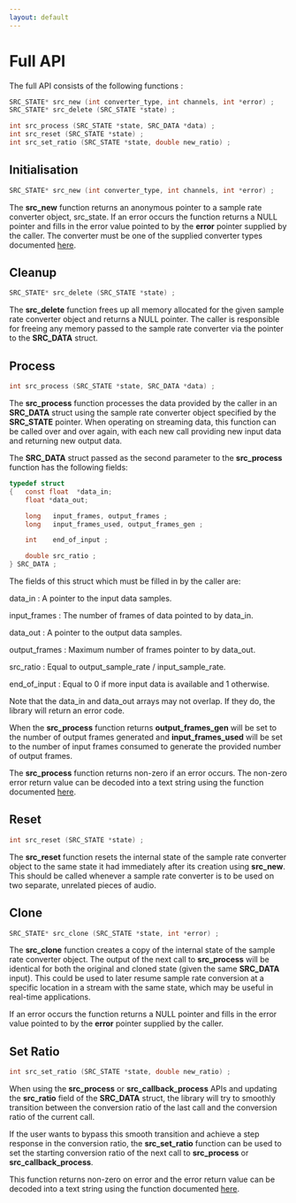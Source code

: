 ```yaml
---
layout: default
---
```


# Full API

The full API consists of the following functions :

```c
SRC_STATE* src_new (int converter_type, int channels, int *error) ;
SRC_STATE* src_delete (SRC_STATE *state) ;

int src_process (SRC_STATE *state, SRC_DATA *data) ;
int src_reset (SRC_STATE *state) ;
int src_set_ratio (SRC_STATE *state, double new_ratio) ;
```

## Initialisation

```c
SRC_STATE* src_new (int converter_type, int channels, int *error) ;
```

The **src\_new** function returns an anonymous pointer to a sample rate
converter object, src\_state. If an error occurs the function returns a
NULL pointer and fills in the error value pointed to by the **error**
pointer supplied by the caller. The converter must be one of the
supplied converter types documented [here](api_misc.md#converters).

## Cleanup

```c
SRC_STATE* src_delete (SRC_STATE *state) ;
```

The **src\_delete** function frees up all memory allocated for the given
sample rate converter object and returns a NULL pointer. The caller is
responsible for freeing any memory passed to the sample rate converter
via the pointer to the **SRC\_DATA** struct.

## Process

```c
int src_process (SRC_STATE *state, SRC_DATA *data) ;
```

The **src\_process** function processes the data provided by the caller
in an **SRC\_DATA** struct using the sample rate converter object
specified by the **SRC\_STATE** pointer. When operating on streaming
data, this function can be called over and over again, with each new
call providing new input data and returning new output data.

The **SRC\_DATA** struct passed as the second parameter to the
**src\_process** function has the following fields:

```c
typedef struct
{   const float  *data_in;
    float *data_out;

    long   input_frames, output_frames ;
    long   input_frames_used, output_frames_gen ;

    int    end_of_input ;

    double src_ratio ;
} SRC_DATA ;
```

The fields of this struct which must be filled in by the caller are:

data_in
: A pointer to the input data samples.

input_frames
: The number of frames of data pointed to by data_in.

data_out
: A pointer to the output data samples.

output_frames
: Maximum number of frames pointer to by data_out.

src_ratio
: Equal to output_sample_rate / input_sample_rate.

end_of_input
: Equal to 0 if more input data is available and 1 otherwise.

Note that the data\_in and data\_out arrays may not overlap. If they do,
the library will return an error code.

When the **src\_process** function returns **output\_frames\_gen** will
be set to the number of output frames generated and
**input\_frames\_used** will be set to the number of input frames
consumed to generate the provided number of output frames.

The **src\_process** function returns non-zero if an error occurs. The
non-zero error return value can be decoded into a text string using the
function documented [here](api_misc.md#error-reporting).

## Reset

```c
int src_reset (SRC_STATE *state) ;
```

The **src\_reset** function resets the internal state of the sample rate
converter object to the same state it had immediately after its creation
using **src\_new**. This should be called whenever a sample rate
converter is to be used on two separate, unrelated pieces of audio.

## Clone

```c
SRC_STATE* src_clone (SRC_STATE *state, int *error) ;
```

The **src_clone** function creates a copy of the internal state of the sample
rate converter object. The output of the next call to **src\_process** will be
identical for both the original and cloned state (given the same **SRC_DATA**
input). This could be used to later resume sample rate conversion at a specific
location in a stream with the same state, which may be useful in real-time
applications.

If an error occurs the function returns a NULL pointer and fills in the
error value pointed to by the **error** pointer supplied by the caller.

## Set Ratio

```c
int src_set_ratio (SRC_STATE *state, double new_ratio) ;
```

When using the **src_process** or **src_callback_process** APIs and updating the
**src_ratio** field of the **SRC_DATA** struct, the library will try to
smoothly transition between the conversion ratio of the last call and the
conversion ratio of the current call.

If the user wants to bypass this smooth transition and achieve a step response in
the conversion ratio, the **src_set_ratio** function can be used to set the
starting conversion ratio of the next call to **src_process** or
**src_callback_process**.

This function returns non-zero on error and the error return value can be
decoded into a text string using the function documented [here](api_misc.md#error-reporting).
